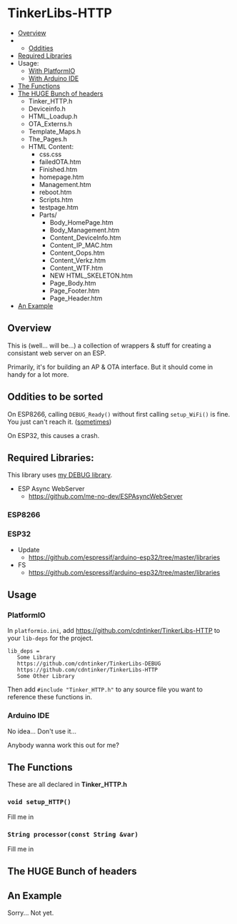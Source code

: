 # TinkerLibs-HTTP

- [Overview](#overview)
- - [Oddities](#oddities-to-be-sorted)
- [Required Libraries](#required-libraries)
- Usage:
  - [With PlatformIO](#platformio)
  - [With Arduino IDE](#arduino-ide)
- [The Functions](#the-functions)
- [The HUGE Bunch of headers](#the-huge-bunch-of-headers)
  - Tinker_HTTP.h
  - Deviceinfo.h
  - HTML_Loadup.h
  - OTA_Externs.h
  - Template_Maps.h
  - The_Pages.h
  - HTML Content:
    - css.css
    - failedOTA.htm
    - Finished.htm
    - homepage.htm
    - Management.htm
    - reboot.htm
    - Scripts.htm
    - testpage.htm
    - Parts/
      - Body_HomePage.htm
      - Body_Management.htm
      - Content_DeviceInfo.htm
      - Content_IP_MAC.htm
      - Content_Oops.htm
      - Content_Verkz.htm
      - Content_WTF.htm
      - NEW HTML_SKELETON.htm
      - Page_Body.htm
      - Page_Footer.htm
      - Page_Header.htm
- [An Example](#an-example)

## Overview
This is (well... will be...) a collection of wrappers & stuff for creating a consistant web server on an ESP.

Primarily, it's for building an AP & OTA interface.  But it should come in handy for a lot more.

## Oddities to be sorted
On ESP8266, calling `DEBUG_Ready()` without first calling `setup_WiFi()` is fine.  You just can't reach it. ([sometimes](https://github.com/cdntinker/TinkerLibs-WiFi/blob/main/README.md#oddities-to-be-sorted))

On ESP32, this causes a crash.

## Required Libraries:

This library uses [my DEBUG library](https://github.com/cdntinker/TinkerLibs-DEBUG).

* ESP Async WebServer
    * https://github.com/me-no-dev/ESPAsyncWebServer

### ESP8266

### ESP32

* Update
    * https://github.com/espressif/arduino-esp32/tree/master/libraries
* FS
    * https://github.com/espressif/arduino-esp32/tree/master/libraries

## Usage

### PlatformIO

In `platformio.ini`, add https://github.com/cdntinker/TinkerLibs-HTTP to your `lib-deps` for the project.

```
lib_deps =
   Some Library
   https://github.com/cdntinker/TinkerLibs-DEBUG
   https://github.com/cdntinker/TinkerLibs-HTTP
   Some Other Library
```

Then add `#include "Tinker_HTTP.h"` to any source file you want to reference these functions in.

### Arduino IDE

No idea...  Don't use it...

Anybody wanna work this out for me?

## The Functions

These are all declared in **Tinker_HTTP.h**

### `void setup_HTTP()`
Fill me in

### `String processor(const String &var)`
Fill me in

## The HUGE Bunch of headers

## An Example
Sorry...  Not yet.
